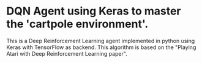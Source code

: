 # DQN Agent using Keras to master the 'cartpole environment'. 

This is a Deep Reinforcement Learning agent implemented in python using Keras with TensorFlow as backend. This algorithm is based on the "Playing Atari with Deep Reinforcement Learning paper".

